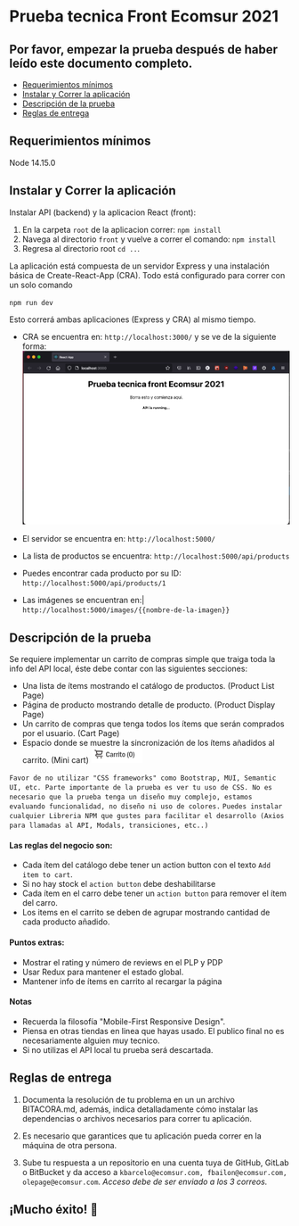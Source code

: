 # Prueba tecnica Front Ecomsur 2021

## Por favor, empezar la prueba después de haber leído este documento completo.

  - [Requerimientos mínimos](#requerimientos-mínimos)
  - [Instalar y Correr la aplicación](#instalar-y-correr-la-aplicación)
  - [Descripción de la prueba](#descripción-de-la-prueba)
  - [Reglas de entrega](#reglas-de-entrega)

## Requerimientos mínimos

Node 14.15.0

## Instalar y Correr la aplicación

Instalar API (backend) y la aplicacion React (front):

1. En la carpeta `root` de la aplicacion correr:
   `npm install`
2. Navega al directorio `front` y vuelve a correr el comando:
   `npm install`
3. Regresa al directorio root `cd ..`.

La aplicación está compuesta de un servidor Express y una instalación básica de Create-React-App (CRA). Todo está configurado para correr con un solo comando

`npm run dev`

Esto correrá ambas aplicaciones (Express y CRA) al mismo tiempo.

- CRA se encuentra en:
  `http://localhost:3000/`
 y se ve de la siguiente forma:
 ![Running app](/running-app.png)


- El servidor se encuentra en:
  `http://localhost:5000/`

- La lista de productos se encuentra:
  `http://localhost:5000/api/products`

- Puedes encontrar cada producto por su ID:
  `http://localhost:5000/api/products/1`

- Las imágenes se encuentran en:|
  `http://localhost:5000/images/{{nombre-de-la-imagen}}`

## Descripción de la prueba

Se requiere implementar un carrito de compras simple que traiga toda la info del API local, éste debe contar con las siguientes secciones:

- Una lista de ítems mostrando el catálogo de productos. (Product List Page)
- Página de producto mostrando detalle de producto. (Product Display Page)
- Un carrito de compras que tenga todos los ítems que serán comprados por el usuario. (Cart Page)
- Espacio donde se muestre la sincronización de los ítems añadidos al carrito. (Mini cart) ![mini cart example](/minicart-example.png)

`Favor de no utilizar "CSS frameworks" como Bootstrap, MUI, Semantic UI, etc. Parte importante de la prueba es ver tu uso de CSS. No es necesario que la prueba tenga un diseño muy complejo, estamos evaluando funcionalidad, no diseño ni uso de colores.`
`Puedes instalar cualquier Libreria NPM que gustes para facilitar el desarrollo (Axios para llamadas al API, Modals, transiciones, etc..)`

#### Las reglas del negocio son:

- Cada ítem del catálogo debe tener un action button con el texto `Add item to cart`.
- Si no hay stock el `action button` debe deshabilitarse
- Cada ítem en el carro debe tener un `action button` para remover el ítem del carro.
- Los items en el carrito se deben de agrupar mostrando cantidad de cada producto añadido.

#### Puntos extras:

- Mostrar el rating y número de reviews en el PLP y PDP
- Usar Redux para mantener el estado global.
- Mantener info de ítems en carrito al recargar la página

#### Notas

- Recuerda la filosofía "Mobile-First Responsive Design".
- Piensa en otras tiendas en linea que hayas usado. El publico final no es necesariamente alguien muy tecnico.
- Si no utilizas el API local tu prueba será descartada.

## Reglas de entrega

1. Documenta la resolución de tu problema en un un archivo BITACORA.md, además, indica detalladamente cómo instalar las dependencias o archivos necesarios para correr tu aplicación.

2. Es necesario que garantices que tu aplicación pueda correr en la máquina de otra persona.

3. Sube tu respuesta a un repositorio en una cuenta tuya de GitHub, GitLab o BitBucket y da acceso a `kbarcelo@ecomsur.com, fbailon@ecomsur.com, olepage@ecomsur.com`. *Acceso debe de ser enviado a los 3 correos.*

## ¡Mucho éxito! 💪
